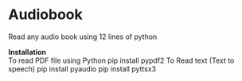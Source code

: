 # Audiobook
Read any audio book using 12 lines of python

<b>Installation</b><br/>
To read PDF file using Python pip install pypdf2 
To Read text (Text to speech) pip install pyaudio pip install pyttsx3
